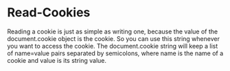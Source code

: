 # Read-Cookies
Reading a cookie is just as simple as writing one, because the value of the document.cookie object is the cookie. So you can use this string whenever you want to access the cookie. The document.cookie string will keep a list of name=value pairs separated by semicolons, where name is the name of a cookie and value is its string value.
